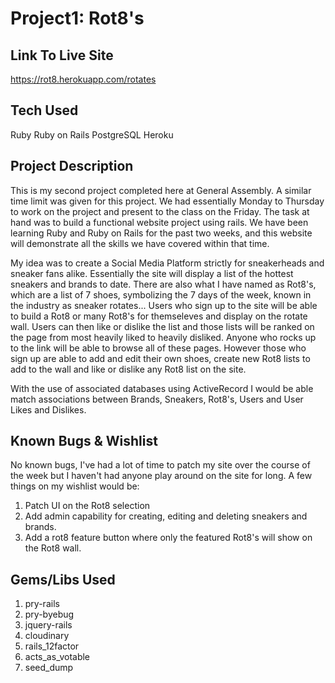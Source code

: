 # Project1: Rot8's

## Link To Live Site

<https://rot8.herokuapp.com/rotates>

## Tech Used
Ruby
Ruby on Rails
PostgreSQL
Heroku

## Project Description

This is my second project completed here at General Assembly. A similar time limit was given for this project. We had essentially Monday to Thursday to work on the project and present to the class on the Friday. The task at hand was to build a functional website project using rails. We have been learning Ruby and Ruby on Rails for the past two weeks, and this website will demonstrate all the skills we have covered within that time.

My idea was to create a Social Media Platform strictly for sneakerheads and sneaker fans alike. Essentially the site will display a list of the hottest sneakers and brands to date. There are also what I have named as Rot8's, which are a list of 7 shoes, symbolizing the 7 days of the week, known in the industry as sneaker rotates... Users who sign up to the site will be able to build a Rot8 or many Rot8's for themseleves and display on the rotate wall. Users can then like or dislike the list and those lists will be ranked on the page from most heavily liked to heavily disliked. Anyone who rocks up to the link will be able to browse all of these pages. However those who sign up are able to add and edit their own shoes, create new Rot8 lists to add to the wall and like or dislike any Rot8 list on the site.

With the use of associated databases using ActiveRecord I would be able match associations between Brands, Sneakers, Rot8's, Users and User Likes and Dislikes.

## Known Bugs & Wishlist

No known bugs, I've had a lot of time to patch my site over the course of the week but I haven't had anyone play around on the site for long. A few things on my wishlist would be:
1. Patch UI on the Rot8 selection
2. Add admin capability for creating, editing and deleting sneakers and brands.
3. Add a rot8 feature button where only the featured Rot8's will show on the Rot8 wall.

## Gems/Libs Used
1. pry-rails
2. pry-byebug
3. jquery-rails
4. cloudinary
5. rails_12factor
6. acts_as_votable
7. seed_dump
